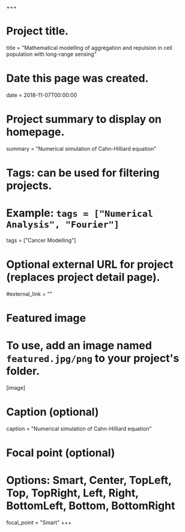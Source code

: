+++
# Project title.
title = "Mathematical modelling of aggregation and repulsion in cell population with long-range sensing"

# Date this page was created.
date = 2018-11-07T00:00:00

# Project summary to display on homepage.
summary = "Numerical simulation of Cahn-Hilliard equation"

# Tags: can be used for filtering projects.
# Example: `tags = ["Numerical Analysis", "Fourier"]`
tags = ["Cancer Modelling"]

# Optional external URL for project (replaces project detail page).
#external_link = ""

# Featured image
# To use, add an image named `featured.jpg/png` to your project's folder. 
[image]
  # Caption (optional)
  caption = "Numerical simulation of Cahn-Hilliard equation"

  # Focal point (optional)
  # Options: Smart, Center, TopLeft, Top, TopRight, Left, Right, BottomLeft, Bottom, BottomRight
  focal_point = "Smart"
+++


